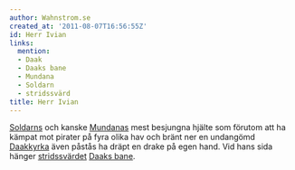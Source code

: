 ```yaml
---
author: Wahnstrom.se
created_at: '2011-08-07T16:56:55Z'
id: Herr Ivian
links:
  mention:
  - Daak
  - Daaks bane
  - Mundana
  - Soldarn
  - stridssvärd
title: Herr Ivian
---
```


[Soldarns] och kanske [Mundanas] mest besjungna hjälte som förutom att ha kämpat mot pirater på fyra
olika hav och bränt ner en undangömd [Daakkyrka] även påstås ha dräpt en drake på egen hand. Vid
hans sida hänger [stridssvärdet][] [Daaks bane].

  [Soldarns]: Soldarn
  [Mundanas]: Mundana
  [Daakkyrka]: Daak
  [stridssvärdet]: stridssvärd
  [Daaks bane]: Daaks_bane
